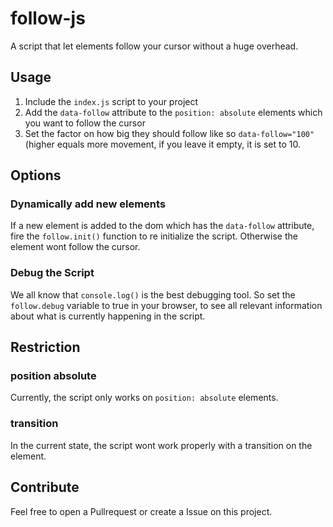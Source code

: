 # follow-js
A script that let elements follow your cursor without a huge overhead.

## Usage
1. Include the ```index.js``` script to your project
2. Add the ```data-follow``` attribute to the ```position: absolute``` elements which you want to follow the cursor
3. Set the factor on how big they should follow like so ```data-follow="100"``` (higher equals more movement, if you 
leave it empty, it is set to 10.

## Options
### Dynamically add new elements
If a new element is added to the dom which has the ```data-follow``` attribute, fire the ```follow.init()``` function 
to re initialize the script. Otherwise the element wont follow the cursor.

### Debug the Script
We all know that ```console.log()``` is the best debugging tool. So set the ```follow.debug``` variable to true in your
browser, to see all relevant information about what is currently happening in the script.

## Restriction
### position absolute
Currently, the script only works on ```position: absolute``` elements.

### transition
In the current state, the script wont work properly with a transition on the element. 

## Contribute
Feel free to open a Pullrequest or create a Issue on this project.